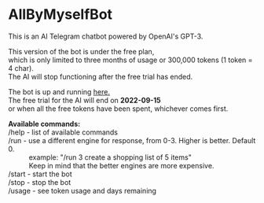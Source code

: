 # AllByMyselfBot
This is an AI Telegram chatbot powered by OpenAI's GPT-3.              

This version of the bot is under the free plan,              
which is only limited to three months of usage or 300,000 tokens (1 token = 4 char).       
The AI will stop functioning after the free trial has ended.

The bot is up and running <a href="https://t.me/allbymyself_bot">here.</a>
<br>The free trial for the AI will end on <b>2022-09-15</b> <br>or when all the free tokens 
have been spent, whichever comes first.

<b>Available commands:</b>            
/help - list of available commands    
/run - use a different engine for response, from 0-3. Higher is better. Default 0.
       <br>&emsp;&emsp;&emsp;example: "/run 3 create a shopping list of 5 items" <br>
       &emsp;&emsp;&emsp;Keep in mind that the better engines are more expensive.<br>
/start - start the bot            
/stop - stop the bot            
/usage - see token usage and days remaining


